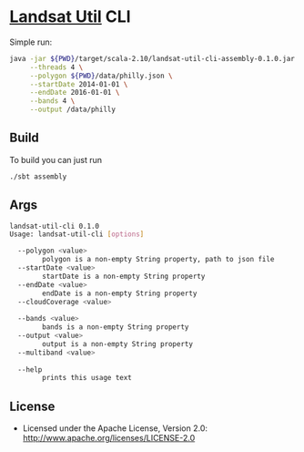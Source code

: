 # [Landsat Util](github.com/azavea/scala-landsat-util) CLI

Simple run:

```bash
java -jar ${PWD}/target/scala-2.10/landsat-util-cli-assembly-0.1.0.jar \
     --threads 4 \
     --polygon ${PWD}/data/philly.json \
     --startDate 2014-01-01 \
     --endDate 2016-01-01 \
     --bands 4 \
     --output /data/philly 
```

## Build

To build you can just run 

```bash
./sbt assembly
```

## Args

```bash
landsat-util-cli 0.1.0
Usage: landsat-util-cli [options]

  --polygon <value>
        polygon is a non-empty String property, path to json file
  --startDate <value>
        startDate is a non-empty String property
  --endDate <value>
        endDate is a non-empty String property
  --cloudCoverage <value>
        
  --bands <value>
        bands is a non-empty String property
  --output <value>
        output is a non-empty String property
  --multiband <value>
        
  --help
        prints this usage text
```

## License

* Licensed under the Apache License, Version 2.0: http://www.apache.org/licenses/LICENSE-2.0